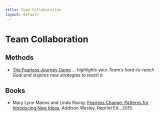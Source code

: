 ```yaml
---
title: Team Collaboration
layout: default
---
```


# Team Collaboration

## Methods

* [The Fearless Journey Game](https://fearlessjourney.info/) *... highlights your Team’s hard-to-reach Goal and inspires new strategies to reach it.*

## Books

* Mary Lynn Manns and Linda Rising: [Fearless Change: Patterns for Introducing New Ideas](https://books.google.de/books?id=lg75rK179nsC), Addison Wesley, Reprint Ed., 2015.
